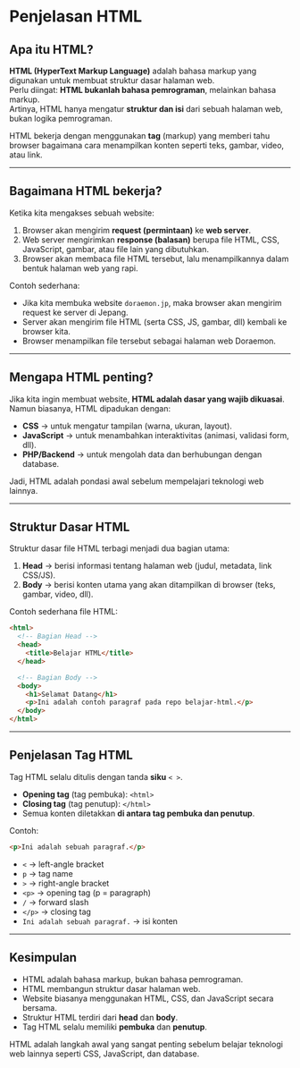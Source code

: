 # Penjelasan HTML

## Apa itu HTML?
**HTML (HyperText Markup Language)** adalah bahasa markup yang digunakan untuk membuat struktur dasar halaman web.  
Perlu diingat: **HTML bukanlah bahasa pemrograman**, melainkan bahasa markup.  
Artinya, HTML hanya mengatur **struktur dan isi** dari sebuah halaman web, bukan logika pemrograman.

HTML bekerja dengan menggunakan **tag** (markup) yang memberi tahu browser bagaimana cara menampilkan konten seperti teks, gambar, video, atau link.

---

## Bagaimana HTML bekerja?
Ketika kita mengakses sebuah website:
1. Browser akan mengirim **request (permintaan)** ke **web server**.
2. Web server mengirimkan **response (balasan)** berupa file HTML, CSS, JavaScript, gambar, atau file lain yang dibutuhkan.
3. Browser akan membaca file HTML tersebut, lalu menampilkannya dalam bentuk halaman web yang rapi.

Contoh sederhana:
- Jika kita membuka website `doraemon.jp`, maka browser akan mengirim request ke server di Jepang.
- Server akan mengirim file HTML (serta CSS, JS, gambar, dll) kembali ke browser kita.
- Browser menampilkan file tersebut sebagai halaman web Doraemon.

---

## Mengapa HTML penting?
Jika kita ingin membuat website, **HTML adalah dasar yang wajib dikuasai**.  
Namun biasanya, HTML dipadukan dengan:
- **CSS** → untuk mengatur tampilan (warna, ukuran, layout).
- **JavaScript** → untuk menambahkan interaktivitas (animasi, validasi form, dll).
- **PHP/Backend** → untuk mengolah data dan berhubungan dengan database.

Jadi, HTML adalah pondasi awal sebelum mempelajari teknologi web lainnya.

---

## Struktur Dasar HTML
Struktur dasar file HTML terbagi menjadi dua bagian utama:

1. **Head** → berisi informasi tentang halaman web (judul, metadata, link CSS/JS).
2. **Body** → berisi konten utama yang akan ditampilkan di browser (teks, gambar, video, dll).

Contoh sederhana file HTML:

```html
<html>
  <!-- Bagian Head -->
  <head>
    <title>Belajar HTML</title>
  </head>

  <!-- Bagian Body -->
  <body>
    <h1>Selamat Datang</h1>
    <p>Ini adalah contoh paragraf pada repo belajar-html.</p>
  </body>
</html>
````

---

## Penjelasan Tag HTML

Tag HTML selalu ditulis dengan tanda **siku** `< >`.

* **Opening tag** (tag pembuka): `<html>`
* **Closing tag** (tag penutup): `</html>`
* Semua konten diletakkan **di antara tag pembuka dan penutup**.

Contoh:

```html
<p>Ini adalah sebuah paragraf.</p>
```

* `<` → left-angle bracket
* `p` → tag name
* `>` → right-angle bracket
* `<p>` → opening tag (p = paragraph)
* `/` → forward slash
* `</p>` → closing tag
* `Ini adalah sebuah paragraf.` → isi konten

---

## Kesimpulan

* HTML adalah bahasa markup, bukan bahasa pemrograman.
* HTML membangun struktur dasar halaman web.
* Website biasanya menggunakan HTML, CSS, dan JavaScript secara bersama.
* Struktur HTML terdiri dari **head** dan **body**.
* Tag HTML selalu memiliki **pembuka** dan **penutup**.

HTML adalah langkah awal yang sangat penting sebelum belajar teknologi web lainnya seperti CSS, JavaScript, dan database.
